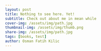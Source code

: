 ```yaml
---
layout: post
title: Nothing to see here. Yet!
subtitle: Check out about me in mean while
cover-img: /assets/img/path.jpg
thumbnail-img: /assets/img/thumb.png
share-img: /assets/img/path.jpg
tags: [books, test]
author: Osman Fatih Kilic
---
```

